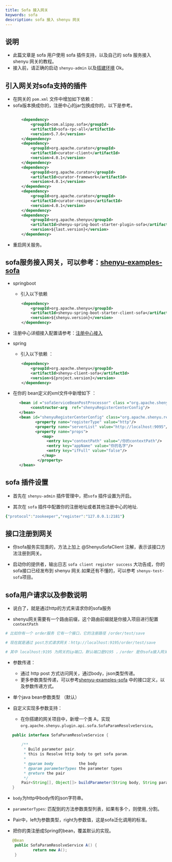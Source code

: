```yaml
---
title: Sofa 接入网关
keywords: sofa
description: sofa 接入 shenyu 网关
---
```


## 说明

* 此篇文章是 sofa 用户使用 sofa 插件支持，以及自己的 sofa 服务接入 shenyu 网关的教程。
* 接入前，请正确的启动 `shenyu-admin` 以及[搭建环境](../soul-set-up) Ok。

## 引入网关对sofa支持的插件

* 在网关的 `pom.xml` 文件中增加如下依赖：
* sofa版本换成你的，注册中心的jar包换成你的，以下是参考。

 ```xml

	    <dependency>
            <groupId>com.alipay.sofa</groupId>
            <artifactId>sofa-rpc-all</artifactId>
            <version>5.7.6</version>
        </dependency>
        <dependency>
            <groupId>org.apache.curator</groupId>
            <artifactId>curator-client</artifactId>
            <version>4.0.1</version>
        </dependency>
        <dependency>
            <groupId>org.apache.curator</groupId>
            <artifactId>curator-framework</artifactId>
            <version>4.0.1</version>
        </dependency>
        <dependency>
            <groupId>org.apache.curator</groupId>
            <artifactId>curator-recipes</artifactId>
            <version>4.0.1</version>
        </dependency>
        <dependency>
            <groupId>org.apache.shenyu</groupId>
            <artifactId>shenyu-spring-boot-starter-plugin-sofa</artifactId>
            <version>${last.version}</version>
        </dependency>

  ```

* 重启网关服务。

## sofa服务接入网关，可以参考：[shenyu-examples-sofa](https://github.com/dromara/shenyu/tree/master/shenyu-examples/shenyu-examples-sofa)

 * springboot

    * 引入以下依赖
 ```xml
        <dependency>
            <groupId>org.apache.shenyu</groupId>
            <artifactId>shenyu-spring-boot-starter-client-sofa</artifactId>
            <version>${shenyu.version}</version>
        </dependency>
 ```

  * 注册中心详细接入配置请参考：[注册中心接入](../register-center-access)

* spring

   * 引入以下依赖 ：
   
 ```xml
        <dependency>
            <groupId>org.apache.shenyu</groupId>
            <artifactId>shenyu-client-sofa</artifactId>
            <version>${project.version}</version>
        </dependency>
   ```
   * 在你的 bean定义的xml文件中新增如下 ：
  ```xml
        <bean id ="sofaServiceBeanPostProcessor" class ="org.apache.shenyu.client.sofa.SofaServiceBeanPostProcessor">
             <constructor-arg  ref="shenyuRegisterCenterConfig"/>
        </bean>
        <bean id="shenyuRegisterCenterConfig" class="org.apache.shenyu.register.common.config.ShenyuRegisterCenterConfig">
               <property name="registerType" value="http"/>
               <property name="serverList" value="http://localhost:9095"/>
               <property name="props">
                  <map>
                    <entry key="contextPath" value="/你的contextPath"/>
                    <entry key="appName" value="你的名字"/>
                    <entry key="ifFull" value="false"/>
                  </map>
                </property>
        </bean>
   ```

## sofa 插件设置

* 首先在 `shenyu-admin` 插件管理中，把`sofa` 插件设置为开启。

* 其次在 `sofa` 插件中配置你的注册地址或者其他注册中心的地址.

```yaml
{"protocol":"zookeeper","register":"127.0.0.1:2181"}
```

## 接口注册到网关

* 你sofa服务实现类的，方法上加上 @ShenyuSofaClient 注解，表示该接口方法注册到网关。

* 启动你的提供者，输出日志 `sofa client register success` 大功告成，你的sofa接口已经发布到 shenyu 网关.如果还有不懂的，可以参考 `shenyu-test-sofa`项目。

## sofa用户请求以及参数说明

* 说白了，就是通过http的方式来请求你的sofa服务

* shenyu网关需要有一个路由前缀，这个路由前缀就是你接入项目进行配置 `contextPath`

```yaml
# 比如你有一个 order服务 它有一个接口，它的注册路径 /order/test/save

# 现在就是通过 post方式请求网关：http://localhost:9195/order/test/save

# 其中 localhost:9195 为网关的ip端口，默认端口是9195 ，/order 是你sofa接入网关配置的 contextPath
```

* 参数传递：

   * 通过 http post 方式访问网关，通过body，json类型传递。
   * 更多参数类型传递，可以参考[shenyu-examples-sofa](https://github.com/dromara/shenyu/tree/master/shenyu-examples/shenyu-examples-sofa) 中的接口定义，以及参数传递方式。

* 单个java bean参数类型 （默认）
* 自定义实现多参数支持：
  * 在你搭建的网关项目中，新增一个类 A，实现 `org.apache.shenyu.plugin.api.sofa.SofaParamResolveService`。

 ```java
    public interface SofaParamResolveService {
    
        /**
         * Build parameter pair.
         * this is Resolve http body to get sofa param.
         *
         * @param body           the body
         * @param parameterTypes the parameter types
         * @return the pair
         */
        Pair<String[], Object[]> buildParameter(String body, String parameterTypes);
    }
  ```

  * `body`为http中body传的json字符串。

  *  `parameterTypes`: 匹配到的方法参数类型列表，如果有多个，则使用`,`分割。

  *  Pair中，left为参数类型，right为参数值，这是sofa泛化调用的标准。

  * 把你的类注册成Spring的bean，覆盖默认的实现。

 ```java
    @Bean
     public SofaParamResolveService A() {
             return new A();
     }
  ```
